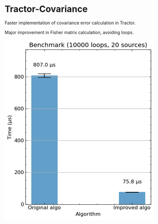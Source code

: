 # Tractor-Covariance

Faster implementation of covariance error calculation in Tractor. 

Major improvement in Fisher matrix calculation, avoiding loops.

![Benchmark](benchmark.png)
